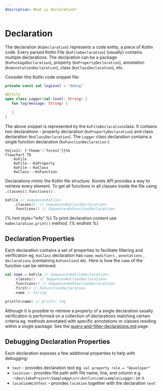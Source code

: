 ```yaml
---
description: What is declaration?
---
```


# Declaration

The declaration (`KoDeclaration`) represents a code entity, a piece of Kotlin code. Every parsed Kotlin File (`KoFileDeclaration`) (usually) contains multiple declarations. The declaration can be a package (`KoPackageDeclaration`), property (`KoPropertyDeclaration`), annotation (`KoAnnotationDeclaration`), class (`KoClassDeclaration`), etc.

Consider this Kotlin code snippet file:

```kotlin
private const val logLevel = "debug"

@Entity
open class Logger(val level: String) {
   fun log(message: String) {
   
   } 
}
```

The above snippet is represented by the `KoFileDeclaration`class. It contains two declarations - property declaration (`KoPropertyDeclaration`) and class declaration (`KoClassDeclaration`). The `Logger` class declaration contains a single function declaration (`KoFunctionDeclaration` ):

```mermaid
%%{init: {'theme':'forest'}}%%
flowchart TD
    KoFile
    KoFile---KoProperty
    KoFile---KoClass
    KoClass---KoFunction
```

Declarations mimic the Kotlin file structure. Konsts API provides a way to retrieve every element. To get all functions in all classes inside the file using `.classes().functions()` :

```kotlin
koFile // Sequence<KoFile>
    .classes()  // Sequence<KoClassDeclaration>
    .functions() // Sequence<KoFunctionDeclaration>
```

{% hint style="info" %}
To print declaration content use `koDeclaration.print()` method.
{% endhint %}

## Declaration Properties

Each declaration contains a set of properties to facilitate filtering and verification eg. `KoClass` declaration has `name`,  `modifiers` , `annotations` , `declarations` (containing `KoFunction`) etc. Here is how the `name` of the function can be retrieved.

```kotlin
val name = koFile // Sequence<KoFileDeclaration>
    .classes()  // Sequence<KoClassDeclaration>
    .functions() // Sequence<KoFunctionDeclaration>
    .first() // KoFunctionDeclaration
    .name // String
    
println(name) // prints: log
```

Although it is possible to retrieve a property of a single declaration usually verification is performed on a collection of declarations matching certain criteria eg. methods annotated with specific annotations or classes residing within a single package. See the [query-and-filter-declarations.md](query-and-filter-declarations.md "mention") page.

## Debugging Declaration Properties

Each declaration exposes a few additional properties to help with debugging:

* `text` - provides declaration text eg. `val property role = "Developer"`
* `location` - provides file path with file name, line, and column e.g. `~\Dev\IdeaProject\SampleApp\src\kotlin\com\sample\Logger:10:5`
* `locationWithText` - provides `location` together with the declaration `text`

